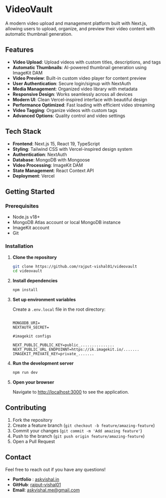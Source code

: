 # VideoVault

A modern video upload and management platform built with Next.js, allowing users to upload, organize, and preview their video content with automatic thumbnail generation.

## Features

- **Video Upload**: Upload videos with custom titles, descriptions, and tags
- **Automatic Thumbnails**: AI-powered thumbnail generation using ImageKit DAM
- **Video Preview**: Built-in custom video player for content preview
- **User Authentication**: Secure login/signup with NextAuth
- **Media Management**: Organized video library with metadata
- **Responsive Design**: Works seamlessly across all devices
- **Modern UI**: Clean Vercel-inspired interface with beautiful design
- **Performance Optimized**: Fast loading with efficient video streaming
- **Video Tagging**: Organize videos with custom tags
- **Advanced Options**: Quality control and video settings

## Tech Stack

- **Frontend**: Next.js 15, React 19, TypeScript
- **Styling**: Tailwind CSS with Vercel-inspired design system
- **Authentication**: NextAuth
- **Database**: MongoDB with Mongoose
- **Video Processing**: ImageKit DAM
- **State Management**: React Context API
- **Deployment**: Vercel

## Getting Started

### Prerequisites

- Node.js v18+
- MongoDB Atlas account or local MongoDB instance
- ImageKit account
- Git

### Installation

1. **Clone the repository**

   ```bash
   git clone https://github.com/rajput-vishal01/videovault
   cd videovault
   ```

2. **Install dependencies**

   ```bash
   npm install
   ```

3. **Set up environment variables**

   Create a `.env.local` file in the root directory:

   ```env

   MONGODB_URI=
   NEXTAUTH_SECRET=

   #imagekit configs

   NEXT_PUBLIC_PUBLIC_KEY=public_...............
   NEXT_PUBLIC_URL_ENDPOINNT=https://ik.imagekit.io/.......
   IMAGEKIT_PRIVATE_KEY=private_.......
   ```

4. **Run the development server**

   ```bash
   npm run dev
   ```

5. **Open your browser**

   Navigate to [http://localhost:3000](http://localhost:3000) to see the application.

## Contributing

1. Fork the repository
2. Create a feature branch (`git checkout -b feature/amazing-feature`)
3. Commit your changes (`git commit -m 'Add amazing feature'`)
4. Push to the branch (`git push origin feature/amazing-feature`)
5. Open a Pull Request

## Contact

Feel free to reach out if you have any questions!

- **Portfolio** : [askvishal.in](https://askvishal.in/)
- **GitHub**: [rajput-vishal01](https://github.com/rajput-vishal01)
- **Email**: [askvishal.me@gmail.com](mailto:askvishal.me@gmail.com)
